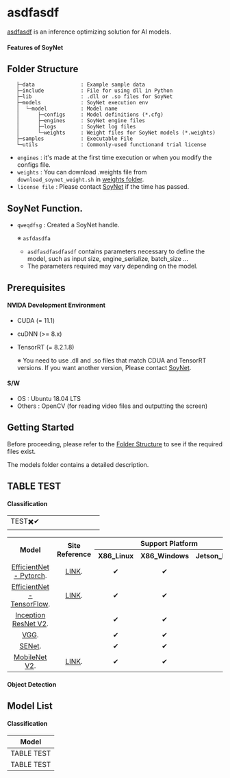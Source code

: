 # asdfasdf

[asdfasdf](https://soynet.io/en/) is an inference optimizing solution for AI models.

#### Features of SoyNet


## Folder Structure


```
   ├─data               : Example sample data
   ├─include            : File for using dll in Python
   ├─lib                : .dll or .so files for SoyNet
   ├─models             : SoyNet execution env
   │  └─model           : Model name
   │      ├─configs     : Model definitions (*.cfg)
   │      ├─engines     : SoyNet engine files
   │      ├─logs        : SoyNet log files
   │      └─weights     : Weight files for SoyNet models (*.weights)
   ├─samples            : Executable File
   └─utils              : Commonly-used functionand trial license
```
 - `engines` : it's made at the first time execution or when you modify the configs file.
 - `weights` : You can download .weights file from `download_soynet_weight.sh` in [weights folder](#folder-structure).
 - `license file` : Please contact [SoyNet](https://soynet.io/en/) if the time has passed.

## SoyNet Function.
 - `qweqdfsg` : Created a SoyNet handle.

   ※ `asfdasdfa`
      - `asdfasdfasdfasdf` contains parameters necessary to define the model, such as input size, engine_serialize, batch_size ...
      - The parameters required may vary depending on the model.

## Prerequisites
#### NVIDA Development Environment
 - CUDA (= 11.1)
 - cuDNN (>= 8.x)
 - TensorRT (= 8.2.1.8)
 
    ※ You need to use .dll and .so files that match CDUA and TensorRT versions. If you want another version, Please contact [SoyNet](https://soynet.io/en/).

#### S/W
 - OS : Ubuntu 18.04 LTS
 - Others : OpenCV (for reading video files and outputting the screen)

## Getting Started
Before proceeding, please refer to the [Folder Structure](#folder-structure) to see if the required files exist.


The models folder contains a detailed description.

## TABLE TEST
#### Classification
<table>
  <tr>
    <td width="200">TEST✖️✔</td>
  </tr>
</table>

<table>
  <tr>
    <th rowspan="2" align=center width="300">Model</td>
    <th rowspan="2" align=center width="200">Site Reference</td>
    <th colspan="3" align=center width="600">Support Platform</td>
      <tr>
         <th align=center width="200">X86_Linux</td>
         <th align=center width="200">X86_Windows</td>
         <th align=center width="200">Jetson_Linux</td>
      </tr>
  </tr>
  <tr>
    <td align=center><a href="https://github.com/soynet-support/SoyNet_model_market/tree/main/models/EfficientNet_pytorch">EfficientNet - Pytorch</a>.</td>
    <td align=center><a href="https://github.com/lukemelas/EfficientNet-PyTorch">LINK</a>.</td>
   <td align=center>✔</td>
   <td align=center>✔</td>
   <td align=center></td>
  </tr>
    <tr>
    <td align=center><a href="https://github.com/soynet-support/SoyNet_model_market/tree/main/models/EfficientNet_TensorFlow">EfficientNet - TensorFlow</a>.</td>
    <td align=center><a href="https://github.com/qubvel/efficientnet#models">LINK</a>.</td>
   <td align=center>✔</td>
   <td align=center>✔</td>
   <td align=center></td>
  </tr>
  </tr>
    <tr>
    <td align=center><a href="https://github.com/soynet-support/SoyNet_model_market/tree/main/models/Inception_resnet_v2">Inception ResNet V2</a>.</td>
    <td align=center></td>
    <td align=center>✔</td>
    <td align=center>✔</td>
    <td align=center></td>
  </tr>
  <tr>
    <td align=center><a href="https://github.com/soynet-support/SoyNet_model_market/tree/main/models/VGG">VGG</a>.</td>
    <td align=center></td>
    <td align=center>✔</td>
    <td align=center>✔</td>
    <td align=center></td>
  </tr>
   <tr>
    <td align=center><a href="https://github.com/soynet-support/SoyNet_model_market/tree/main/models/SENet_legacy_senet">SENet</a>.</td>
    <td align=center></td>
    <td align=center>✔</td>
    <td align=center>✔</td>
    <td align=center></td>
  </tr>
  <tr>
    <td align=center><a href="https://github.com/soynet-support/SoyNet_model_market/tree/main/models/Mobilenet_V2">MobileNet V2</a>.</td>
    <td align=center><a href="https://pytorch.org/vision/stable/_modules/torchvision/models/mobilenetv2.html">LINK</a>.</td>
    <td align=center>✔</td>
    <td align=center>✔</td>
    <td align=center></td>
  </tr>
</table>

#### Object Detection


## Model List
#### Classification
|Model|
|---|
|TABLE TEST|
|TABLE TEST|
